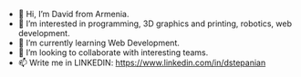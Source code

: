 - 👋 Hi, I’m David from Armenia.
- 👀 I’m interested in programming, 3D graphics and printing, robotics,  web development.
- 🌱 I’m currently learning Web Development.
- 💞️ I’m looking to collaborate with interesting teams.
- 📫 Write me in LINKEDIN: https://www.linkedin.com/in/dstepanian

